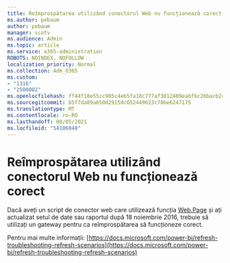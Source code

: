 ```yaml
---
title: Reîmprospătarea utilizând conectorul Web nu funcționează corect
ms.author: pebaum
author: pebaum
manager: scotv
ms.audience: Admin
ms.topic: article
ms.service: o365-administration
ROBOTS: NOINDEX, NOFOLLOW
localization_priority: Normal
ms.collection: Adm_O365
ms.custom:
- "1316"
- "2500002"
ms.openlocfilehash: ff44f18e55cc905c4e65fa18c777af3812409ea6f6c26bacb24a7758c2749b5a
ms.sourcegitcommit: b5f7da89a650d2915dc652449623c78be6247175
ms.translationtype: MT
ms.contentlocale: ro-RO
ms.lasthandoff: 08/05/2021
ms.locfileid: "54106048"
---
```

# <a name="refresh-using-web-connector-doesnt-work-properly"></a>Reîmprospătarea utilizând conectorul Web nu funcționează corect

Dacă aveți un script de conector web care utilizează funcția [Web.Page](https://msdn.microsoft.com/library/mt260924.aspx) și ați actualizat setul de date sau raportul după 18 noiembrie 2016, trebuie să utilizați un gateway pentru ca reîmprospătarea să funcționeze corect.

Pentru mai multe informații: [https://docs.microsoft.com/power-bi/refresh-troubleshooting-refresh-scenarios](https://docs.microsoft.com/power-bi/refresh-troubleshooting-refresh-scenarios)
